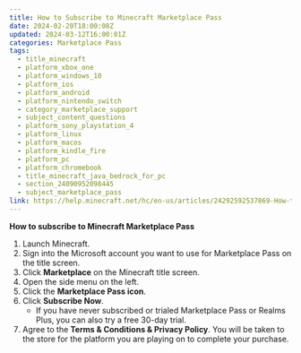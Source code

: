```yaml
---
title: How to Subscribe to Minecraft Marketplace Pass
date: 2024-02-20T18:00:08Z
updated: 2024-03-12T16:00:01Z
categories: Marketplace Pass
tags:
  - title_minecraft
  - platform_xbox_one
  - platform_windows_10
  - platform_ios
  - platform_android
  - platform_nintendo_switch
  - category_marketplace_support
  - subject_content_questions
  - platform_sony_playstation_4
  - platform_linux
  - platform_macos
  - platform_kindle_fire
  - platform_pc
  - platform_chromebook
  - title_minecraft_java_bedrock_for_pc
  - section_24090952098445
  - subject_marketplace_pass
link: https://help.minecraft.net/hc/en-us/articles/24292592537869-How-to-Subscribe-to-Minecraft-Marketplace-Pass
---
```


**How to subscribe to Minecraft Marketplace Pass**

1.  Launch Minecraft.
2.  Sign into the Microsoft account you want to use for Marketplace Pass on the title screen.
3.  Click **Marketplace** on the Minecraft title screen.
4.  Open the side menu on the left.
5.  Click the **Marketplace Pass icon**.
6.  Click **Subscribe Now**.
    - If you have never subscribed or trialed Marketplace Pass or Realms Plus, you can also try a free 30-day trial.
7.  Agree to the **Terms & Conditions & Privacy Policy**. You will be taken to the store for the platform you are playing on to complete your purchase.
